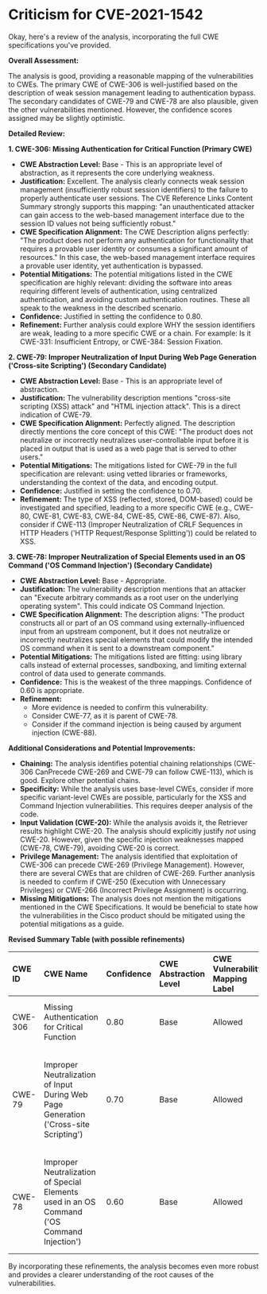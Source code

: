 # Criticism for CVE-2021-1542

Okay, here's a review of the analysis, incorporating the full CWE specifications you've provided.

**Overall Assessment:**

The analysis is good, providing a reasonable mapping of the vulnerabilities to CWEs. The primary CWE of CWE-306 is well-justified based on the description of weak session management leading to authentication bypass. The secondary candidates of CWE-79 and CWE-78 are also plausible, given the other vulnerabilities mentioned.  However, the confidence scores assigned may be slightly optimistic.

**Detailed Review:**

**1. CWE-306: Missing Authentication for Critical Function (Primary CWE)**

*   **CWE Abstraction Level:** Base - This is an appropriate level of abstraction, as it represents the core underlying weakness.
*   **Justification:** Excellent.  The analysis clearly connects weak session management (insufficiently robust session identifiers) to the failure to properly authenticate user sessions.  The CVE Reference Links Content Summary strongly supports this mapping:  "an unauthenticated attacker can gain access to the web-based management interface due to the session ID values not being sufficiently robust."
*   **CWE Specification Alignment:** The CWE Description aligns perfectly: "The product does not perform any authentication for functionality that requires a provable user identity or consumes a significant amount of resources." In this case, the web-based management interface requires a provable user identity, yet authentication is bypassed.
*   **Potential Mitigations:** The potential mitigations listed in the CWE specification are highly relevant: dividing the software into areas requiring different levels of authentication, using centralized authentication, and avoiding custom authentication routines. These all speak to the weakness in the described scenario.
*   **Confidence:** Justified in setting the confidence to 0.80.
*   **Refinement:** Further analysis could explore WHY the session identifiers are weak, leading to a more specific CWE or a chain. For example: Is it CWE-331: Insufficient Entropy, or CWE-384: Session Fixation.

**2. CWE-79: Improper Neutralization of Input During Web Page Generation ('Cross-site Scripting') (Secondary Candidate)**

*   **CWE Abstraction Level:** Base - This is an appropriate level of abstraction.
*   **Justification:** The vulnerability description mentions "cross-site scripting (XSS) attack" and "HTML injection attack". This is a direct indication of CWE-79.
*   **CWE Specification Alignment:** Perfectly aligned. The description directly mentions the core concept of this CWE: "The product does not neutralize or incorrectly neutralizes user-controllable input before it is placed in output that is used as a web page that is served to other users."
*   **Potential Mitigations:** The mitigations listed for CWE-79 in the full specification are relevant: using vetted libraries or frameworks, understanding the context of the data, and encoding output.
*   **Confidence:** Justified in setting the confidence to 0.70.
*   **Refinement:** The type of XSS (reflected, stored, DOM-based) could be investigated and specified, leading to a more specific CWE (e.g., CWE-80, CWE-81, CWE-83, CWE-84, CWE-85, CWE-86, CWE-87). Also, consider if CWE-113 (Improper Neutralization of CRLF Sequences in HTTP Headers ('HTTP Request/Response Splitting')) could be related to XSS.

**3. CWE-78: Improper Neutralization of Special Elements used in an OS Command ('OS Command Injection') (Secondary Candidate)**

*   **CWE Abstraction Level:** Base - Appropriate.
*   **Justification:** The vulnerability description mentions that an attacker can "Execute arbitrary commands as a root user on the underlying operating system". This could indicate OS Command Injection.
*   **CWE Specification Alignment:** The description aligns: "The product constructs all or part of an OS command using externally-influenced input from an upstream component, but it does not neutralize or incorrectly neutralizes special elements that could modify the intended OS command when it is sent to a downstream component."
*   **Potential Mitigations:**  The mitigations listed are fitting: using library calls instead of external processes, sandboxing, and limiting external control of data used to generate commands.
*   **Confidence:** This is the weakest of the three mappings. Confidence of 0.60 is appropriate.
*   **Refinement:**
    *   More evidence is needed to confirm this vulnerability.
    *   Consider CWE-77, as it is parent of CWE-78.
     *   Consider if the command injection is being caused by argument injection (CWE-88).

**Additional Considerations and Potential Improvements:**

*   **Chaining:** The analysis identifies potential chaining relationships (CWE-306 CanPrecede CWE-269 and CWE-79 can follow CWE-113), which is good. Explore other potential chains.
*   **Specificity:**  While the analysis uses base-level CWEs, consider if more specific variant-level CWEs are possible, particularly for the XSS and Command Injection vulnerabilities. This requires deeper analysis of the code.
*   **Input Validation (CWE-20):** While the analysis avoids it, the Retriever results highlight CWE-20.  The analysis should explicitly justify *not* using CWE-20. However, given the specific injection weaknesses mapped (CWE-78, CWE-79), avoiding CWE-20 is correct.
*   **Privilege Management:** The analysis identified that exploitation of CWE-306 can precede CWE-269 (Privilege Management). However, there are several CWEs that are children of CWE-269. Further ananlysis is needed to confirm if CWE-250 (Execution with Unnecessary Privileges) or CWE-266 (Incorrect Privilege Assignment) is occurring.
*   **Missing Mitigations:** The analysis does not mention the mitigations mentioned in the CWE Specifications. It would be beneficial to state how the vulnerabilities in the Cisco product should be mitigated using the potential mitigations as a guide.

**Revised Summary Table (with possible refinements)**

| CWE ID  | CWE Name                                                                                   | Confidence | CWE Abstraction Level | CWE Vulnerability Mapping Label | CWE-Vulnerability Mapping Notes                                                                                                       |
| :------ | :----------------------------------------------------------------------------------------- | :--------- | :---------------------- | :------------------------------ | :----------------------------------------------------------------------------------------------------------------------------------- |
| CWE-306 | Missing Authentication for Critical Function                                               | 0.80       | Base                    | Allowed                       | Primary CWE.  Result of weak session ID generation.                                                                     |
| CWE-79  | Improper Neutralization of Input During Web Page Generation ('Cross-site Scripting')       | 0.70       | Base                    | Allowed                       | Secondary Candidate. Requires further analysis to identify the specific type of XSS and encoding failures.                  |
| CWE-78  | Improper Neutralization of Special Elements used in an OS Command ('OS Command Injection') | 0.60       | Base                    | Allowed                       | Secondary Candidate. Requires further analysis to confirm and identify specific injection point.                           |

By incorporating these refinements, the analysis becomes even more robust and provides a clearer understanding of the root causes of the vulnerabilities.